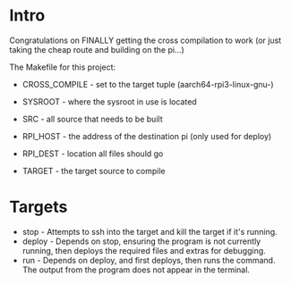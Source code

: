 # Intro
Congratulations on FINALLY getting the cross compilation to work (or just taking the cheap route and building on the pi...)

The Makefile for this project:
- CROSS_COMPILE - set to the target tuple (aarch64-rpi3-linux-gnu-)
- SYSROOT - where the sysroot in use is located

- SRC - all source that needs to be built
- RPI_HOST - the address of the destination pi (only used for deploy)
- RPI_DEST - location all files should go
- TARGET - the target source to compile

# Targets
- stop - Attempts to ssh into the target and kill the target if it's running. 
- deploy - Depends on stop, ensuring the program is not currently running, then deploys the required files and extras for debugging.
- run - Depends on deploy, and first deploys, then runs the command. The output from the program does not appear in the terminal.



